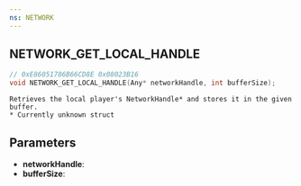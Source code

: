 ```yaml
---
ns: NETWORK
---
```

## NETWORK_GET_LOCAL_HANDLE

```c
// 0xE86051786B66CD8E 0x08023B16
void NETWORK_GET_LOCAL_HANDLE(Any* networkHandle, int bufferSize);
```

```
Retrieves the local player's NetworkHandle* and stores it in the given buffer.  
* Currently unknown struct  
```

## Parameters
* **networkHandle**: 
* **bufferSize**: 

